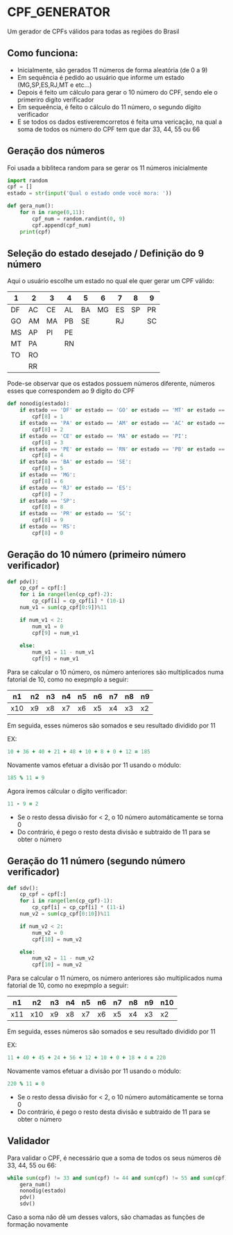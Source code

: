 # CPF_GENERATOR

Um gerador de CPFs válidos para todas as regiões do Brasil

## Como funciona:

* Inicialmente, são gerados 11 números de forma aleatória (de 0 a 9)
* Em sequência é pedido ao usuário que informe um estado (MG,SP,ES,RJ,MT e etc...)
* Depois é feito um cálculo para gerar o 10 número do CPF, sendo ele o primeriro digíto verificador
* Em sequeência, é feito o cálculo do 11 número, o segundo dígito verificador
* E se todos os dados estiveremcorretos é feita uma vericação, na qual a soma de todos os número do CPF tem que dar 33, 44, 55 ou 66


## Geração dos números

Foi usada a bibliteca random para se gerar os 11 números inicialmente

```py
import random
cpf = []
estado = str(input('Qual o estado onde você mora: '))

def gera_num():
    for n in range(0,11):
        cpf_num = random.randint(0, 9)
        cpf.append(cpf_num)
    print(cpf)
```

## Seleção do estado desejado / Definição do 9 número

Aqui o usuário escolhe um estado no qual ele quer gerar um CPF válido:


|  1 |  2 |  3 |  4 |  5 |  6 |  7 |  8 |  9 |
|----|----|----|----|----|----|----|----|----|
| DF | AC | CE | AL | BA | MG | ES | SP | PR |
| GO | AM | MA | PB | SE |    | RJ |    | SC |
| MS | AP | PI | PE |    |    |    |    |    |
| MT | PA |    | RN |    |    |    |    |    |
| TO | RO |    |    |    |    |    |    |    |
|    | RR |    |    |    |    |    |    |    |

Pode-se observar que os estados possuem números diferente, números esses que correspondem ao 9 dígito do CPF


```py
def nonodig(estado):
    if estado == 'DF' or estado == 'GO' or estado == 'MT' or estado == 'MS' or estado == 'TO':
        cpf[8] = 1
    if estado == 'PA' or estado == 'AM' or estado == 'AC' or estado == 'AP' or estado == 'RO' or estado == 'RR':
        cpf[8] = 2
    if estado == 'CE' or estado == 'MA' or estado == 'PI':
        cpf[8] = 3
    if estado == 'PE' or estado == 'RN' or estado == 'PB' or estado == 'AL':
        cpf[8] = 4
    if estado == 'BA' or estado == 'SE':
        cpf[8] = 5
    if estado == 'MG':
        cpf[8] = 6
    if estado == 'RJ' or estado == 'ES':
        cpf[8] = 7
    if estado == 'SP':
        cpf[8] = 8
    if estado == 'PR' or estado == 'SC':
        cpf[8] = 9
    if estado == 'RS':
        cpf[8] = 0
```

## Geração do 10 número (primeiro número verificador)
```py
def pdv():
    cp_cpf = cpf[:]
    for i in range(len(cp_cpf)-2):
        cp_cpf[i] = cp_cpf[i] * (10-i)
    num_v1 = sum(cp_cpf[0:9])%11

    if num_v1 < 2:
        num_v1 = 0
        cpf[9] = num_v1
  
    else:
        num_v1 = 11 - num_v1
        cpf[9] = num_v1
```

Para se calcular o 10 número, os número anteriores são multiplicados numa fatorial de 10, como no exepmplo a seguir: 

| n1 | n2 | n3 | n4 | n5 | n6 | n7 | n8 | n9 |
|--- |--- |--- |--- |--- |--- |--- |--- |--- |
| x10| x9 | x8 | x7 | x6 | x5 | x4 | x3 | x2 |

Em seguida, esses números são somados e seu resultado dividido por 11

EX:

```ruby
10 + 36 + 40 + 21 + 48 + 10 + 8 + 0 + 12 = 185
```

Novamente vamos efetuar a divisão por 11 usando o módulo:

```ruby
185 % 11 = 9
```

Agora iremos cálcular o dígito verificador:

```ruby
11 - 9 = 2
```

* Se o resto dessa divisão for < 2, o 10 número automáticamente se torna 0
* Do contrário, é pego o resto desta divisão e subtraido de 11 para se obter o número

## Geração do 11 número (segundo número verificador)

```py
def sdv():
    cp_cpf = cpf[:]
    for i in range(len(cp_cpf)-1):
        cp_cpf[i] = cp_cpf[i] * (11-i)
    num_v2 = sum(cp_cpf[0:10])%11

    if num_v2 < 2:
        num_v2 = 0
        cpf[10] = num_v2

    else:
        num_v2 = 11 - num_v2
        cpf[10] = num_v2
```

  
Para se calcular o 11 número, os número anteriores são multiplicados numa fatorial de 10, como no exepmplo a seguir: 

| n1 | n2 | n3 | n4 | n5 | n6 | n7 | n8 | n9 | n10 |
|--- |--- |--- |--- |--- |--- |--- |--- |--- |--- |
| x11| x10 | x9 | x8 | x7 | x6 | x5 | x4 | x3 | x2 |

Em seguida, esses números são somados e seu resultado dividido por 11

EX:

```ruby
11 + 40 + 45 + 24 + 56 + 12 + 10 + 0 + 18 + 4 = 220
```

Novamente vamos efetuar a divisão por 11 usando o módulo:

```ruby
220 % 11 = 0
```

* Se o resto dessa divisão for < 2, o 10 número automáticamente se torna 0
* Do contrário, é pego o resto desta divisão e subtraido de 11 para se obter o número

## Validador

Para validar o CPF, é necessário que a soma de todos os seus números dê 33, 44, 55 ou 66:

```py
while sum(cpf) != 33 and sum(cpf) != 44 and sum(cpf) != 55 and sum(cpf) != 66:
    gera_num()
    nonodig(estado)
    pdv()
    sdv()
```

Caso a soma nâo dê um desses valors, são chamadas as funções de formaçâo novamente


